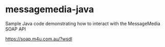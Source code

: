 messagemedia-java
=================

Sample Java code demonstrating how to interact with the MessageMedia SOAP API

https://soap.m4u.com.au/?wsdl
